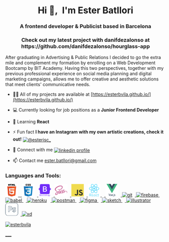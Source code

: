 <h1 align="center">Hi 👋,&nbsp;&nbsp;I'm Ester Batllori</h1>
<h3 align="center">A frontend developer & Publicist based in Barcelona</h3>

<h3 align="center">Check out my latest project with danifdezalonso at https://github.com/danifdezalonso/hourglass-app </h3>

<p align="left">After graduating in Advertising & Public Relations I decided to go the extra mile and complement my formation by enrolling on a Web Development Bootcamp by BIT Academy. Having this two perspectives, together with my previous professional experience on social media planning and digital marketing campaigns, allows me to offer creative and aesthetic solutions that meet clients' communicative needs.</p> 

- 👨‍💻 All of my projects are available at [https://esterbvila.github.io/](https://esterbvila.github.io/)

- 💻 Currently looking for job positions as a **Junior Frontend Developer**

- 🌱 Learning **React**

- ⚡ Fun fact **I have an Instagram with my own artistic creations, check it out!** <a href="https://www.instagram.com/esterisc_/" target="blank"><img align="center" src="https://cdn.jsdelivr.net/npm/simple-icons@3.0.1/icons/instagram.svg" alt="@esterisc_" height="25" width="35" /></a>


- 🤝 Connect with me&nbsp;<a href="https://www.linkedin.com/in/esterbatllori/" target="blank"><img align="center" src="https://cdn.jsdelivr.net/npm/simple-icons@3.0.1/icons/linkedin.svg" alt="linkedin profile" height="25" width="35" /></a>

- 📫 Contact me ester.batllori@gmail.com

<h3 align="left">Languages and Tools:</h3>

<p align="left"> 
  
<a href="https://www.w3.org/html/" target="_blank"> <img src="https://raw.githubusercontent.com/devicons/devicon/master/icons/html5/html5-original-wordmark.svg" alt="html5" width="40" height="40"/>&nbsp;&nbsp; </a><a href="https://www.w3schools.com/css/" target="_blank"> <img src="https://raw.githubusercontent.com/devicons/devicon/master/icons/css3/css3-original-wordmark.svg" alt="css3" width="40" height="40"/></a>&nbsp;&nbsp;<a href="https://getbootstrap.com" target="_blank"> <img src="https://raw.githubusercontent.com/devicons/devicon/master/icons/bootstrap/bootstrap-plain-wordmark.svg" alt="bootstrap" width="40" height="40"/></a>&nbsp;&nbsp;<a href="https://sass-lang.com" target="_blank"> <img src="https://raw.githubusercontent.com/devicons/devicon/master/icons/sass/sass-original.svg" alt="sass" width="40" height="40"/></a>&nbsp;&nbsp;<a href="https://developer.mozilla.org/en-US/docs/Web/JavaScript" target="_blank"> <img src="https://raw.githubusercontent.com/devicons/devicon/master/icons/javascript/javascript-original.svg" alt="javascript" width="40" height="40"/></a>&nbsp;&nbsp;<a href="https://reactjs.org/" target="_blank"> <img src="https://raw.githubusercontent.com/devicons/devicon/master/icons/react/react-original-wordmark.svg" alt="react" width="40" height="40"/> </a>&nbsp;&nbsp;<a href="https://vuejs.org/" target="_blank"> <img src="https://raw.githubusercontent.com/devicons/devicon/master/icons/vuejs/vuejs-original-wordmark.svg" alt="vuejs" width="40" height="40"/></a>&nbsp;&nbsp;<a href="https://git-scm.com/" target="_blank"> <img src="https://www.vectorlogo.zone/logos/git-scm/git-scm-icon.svg" alt="git" width="40" height="40"/></a>&nbsp;&nbsp;<a href="https://firebase.google.com/" target="_blank"> <img src="https://www.vectorlogo.zone/logos/firebase/firebase-icon.svg" alt="firebase" width="40" height="40"/> </a>&nbsp;&nbsp;<a href="https://babeljs.io/" target="_blank"> <img src="https://www.vectorlogo.zone/logos/babeljs/babeljs-icon.svg" alt="babel" width="40" height="40"/> </a> &nbsp;&nbsp;<a href="https://heroku.com" target="_blank"> <img src="https://www.vectorlogo.zone/logos/heroku/heroku-icon.svg" alt="heroku" width="40" height="40"/></a> &nbsp;&nbsp;<a href="https://postman.com" target="_blank"> <img src="https://www.vectorlogo.zone/logos/getpostman/getpostman-icon.svg" alt="postman" width="40" height="40"/> </a>&nbsp;&nbsp;<a href="https://www.figma.com/" target="_blank"> <img src="https://www.vectorlogo.zone/logos/figma/figma-icon.svg" alt="figma" width="40" height="40"/> </a>&nbsp;&nbsp;<a href="https://www.sketch.com/" target="_blank"> <img src="https://www.vectorlogo.zone/logos/sketchapp/sketchapp-icon.svg" alt="sketch" width="40" height="40"/> </a>&nbsp;&nbsp;<a href="https://www.adobe.com/in/products/illustrator.html" target="_blank"> <img src="https://www.vectorlogo.zone/logos/adobe_illustrator/adobe_illustrator-icon.svg" alt="illustrator" width="40" height="40"/></a>&nbsp;&nbsp;<a href="https://www.photoshop.com/en" target="_blank"> <img src="https://raw.githubusercontent.com/devicons/devicon/master/icons/photoshop/photoshop-line.svg" alt="photoshop" width="40" height="40"/></a>&nbsp;&nbsp;<a href="https://www.adobe.com/products/xd.html" target="_blank"> <img src="https://cdn.worldvectorlogo.com/logos/adobe-xd.svg" alt="xd" width="40" height="40"/></p>

<p><img align="center" src="https://github-readme-stats.vercel.app/api/top-langs?username=esterbvila&show_icons=true&locale=en&layout=compact" alt="esterbvila" /></p>
___


